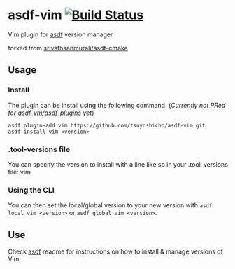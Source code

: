 # asdf-vim [![Build Status](https://img.shields.io/github/workflow/status/tsuyoshicho/asdf-vim/build)](https://github.com/tsuyoshicho/asdf-vim)

Vim plugin for [asdf](https://github.com/asdf-vm/asdf) version manager

forked from [srivathsanmurali/asdf-cmake](https://github.com/srivathsanmurali/asdf-cmake)

## Usage

### Install

The plugin can be install using the following command.
(*Currently not PRed for [asdf-vm/asdf-plugins](https://github.com/asdf-vm/asdf-plugins) yet*)

```
asdf plugin-add vim https://github.com/tsuyoshicho/asdf-vim.git
asdf install vim <version>
```

### .tool-versions file

You can specify the version to install with a line like so in your .tool-versions file:
vim <version>

### Using the CLI

You can then set the local/global version to your new version with `asdf local vim <version>` or `asdf global vim <version>`.

## Use

Check [asdf](https://github.com/asdf-vm/asdf) readme for instructions on how to install & manage versions of Vim.
